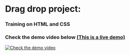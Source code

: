 # Drag drop project:
### Training on HTML and CSS
### Check the demo video below [(This is a live demo)](https://ahmedelgaidi.github.io/drag-drop-mini-project/)
[![Check the demo video](https://res.cloudinary.com/dvmkzbrcs/image/upload/v1647884772/github%20photos%20and%20logos/drag-drop_s1wrid.png)](https://clipchamp.com/watch/SUGHmxUCDaT)
